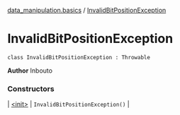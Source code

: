 [data_manipulation.basics](../index.md) / [InvalidBitPositionException](.)

# InvalidBitPositionException

`class InvalidBitPositionException : Throwable`

**Author**
Inbouto

### Constructors

| [&lt;init&gt;](-init-.md) | `InvalidBitPositionException()` |

